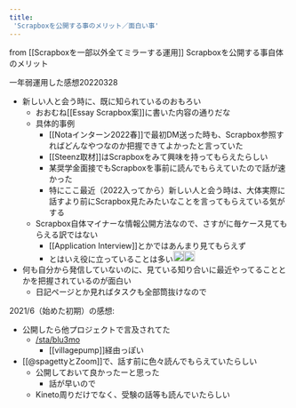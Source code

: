 ```yaml
---
title:
 'Scrapboxを公開する事のメリット／面白い事'
---
```


from [[Scrapboxを一部以外全てミラーする運用]]
Scrapboxを公開する事自体のメリット


一年弱運用した感想20220328
- 新しい人と会う時に、既に知られているのおもろい
    - おおむね[[Essay Scrapbox案]]に書いた内容の通りだな
    - 具体的事例
        - [[Notaインターン2022春]]で最初DM送った時も、Scrapbox参照すればどんなやつなのか把握できてよかったと言っていた
        - [[Steenz取材]]はScrapboxをみて興味を持ってもらえたらしい
        - 某奨学金面接でもScrapboxを事前に読んでもらえていたので話が速かった
        - 特にここ最近（2022入ってから）新しい人と会う時は、大体実際に話すより前にScrapbox見たみたいなことを言ってもらえている気がする
    - Scrapbox自体マイナーな情報公開方法なので、さすがに毎ケース見てもらえる訳ではない
        - [[Application Interview]]とかではあんまり見てもらえず
        - とはいえ役に立っていることは多い<img src='https://scrapbox.io/api/pages/blu3mo-public/blu3mo/icon' alt='blu3mo.icon' height="19.5"/><img src='https://scrapbox.io/api/pages/blu3mo-public/blu3mo/icon' alt='blu3mo.icon' height="19.5"/>
- 何も自分から発信していないのに、見ている知り合いに最近やってることとかを把握されているのが面白い
    - 日記ページとか見ればタスクも全部筒抜けなので

2021/6（始めた初期）の感想:
- 公開したら他プロジェクトで言及されてた
    - [/sta/blu3mo](https://scrapbox.io/sta/blu3mo)
        - [[villagepump]]経由っぽい
- [[@spagettyとZoom]]で、話す前に色々読んでもらえていたらしい
    - 公開しておいて良かったーと思った
        - 話が早いので
    - Kineto周りだけでなく、受験の話等も読んでいたらしい